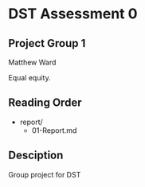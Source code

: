 # DST Assessment 0

## Project Group 1
Matthew Ward


Equal equity.

## Reading Order

 * report/
   * 01-Report.md


## Desciption
Group project for DST
